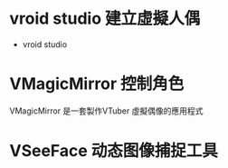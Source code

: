 
# vroid studio 建立虛擬人偶  

- vroid studio

# VMagicMirror 控制角色

VMagicMirror 是一套製作VTuber 虛擬偶像的應用程式

# VSeeFace 动态图像捕捉工具